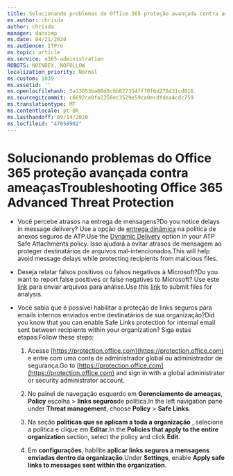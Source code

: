 ```yaml
---
title: Solucionando problemas do Office 365 proteção avançada contra ameaças
ms.author: chrisda
author: chrisda
manager: dansimp
ms.date: 04/21/2020
ms.audience: ITPro
ms.topic: article
ms.service: o365-administration
ROBOTS: NOINDEX, NOFOLLOW
localization_priority: Normal
ms.custom: 1039
ms.assetid: ''
ms.openlocfilehash: 5a13653ba08d8c6b822354ff70f6d276d31cd816
ms.sourcegitcommit: c6692ce0fa1358ec3529e59ca0ecdfdea4cdc759
ms.translationtype: MT
ms.contentlocale: pt-BR
ms.lasthandoff: 09/14/2020
ms.locfileid: "47658902"
---
```

# <a name="troubleshooting-office-365-advanced-threat-protection"></a><span data-ttu-id="27521-102">Solucionando problemas do Office 365 proteção avançada contra ameaças</span><span class="sxs-lookup"><span data-stu-id="27521-102">Troubleshooting Office 365 Advanced Threat Protection</span></span>

- <span data-ttu-id="27521-103">Você percebe atrasos na entrega de mensagens?</span><span class="sxs-lookup"><span data-stu-id="27521-103">Do you notice delays in message delivery?</span></span> <span data-ttu-id="27521-104">Use a opção de [entrega dinâmica](https://docs.microsoft.com/microsoft-365/security/office-365-security/dynamic-delivery-and-previewing) na política de anexos seguros de ATP.</span><span class="sxs-lookup"><span data-stu-id="27521-104">Use the [Dynamic Delivery](https://docs.microsoft.com/microsoft-365/security/office-365-security/dynamic-delivery-and-previewing) option in your ATP Safe Attachments policy.</span></span> <span data-ttu-id="27521-105">Isso ajudará a evitar atrasos de mensagem ao proteger destinatários de arquivos mal-intencionados.</span><span class="sxs-lookup"><span data-stu-id="27521-105">This will help avoid message delays while protecting recipients from malicious files.</span></span>

- <span data-ttu-id="27521-106">Deseja relatar falsos positivos ou falsos negativos à Microsoft?</span><span class="sxs-lookup"><span data-stu-id="27521-106">Do you want to report false positives or false negatives to Microsoft?</span></span> <span data-ttu-id="27521-107">Use este [link](https://www.microsoft.com/wdsi/filesubmission/) para enviar arquivos para análise.</span><span class="sxs-lookup"><span data-stu-id="27521-107">Use this [link](https://www.microsoft.com/wdsi/filesubmission/) to submit files for analysis.</span></span>

- <span data-ttu-id="27521-108">Você sabia que é possível habilitar a proteção de links seguros para emails internos enviados entre destinatários de sua organização?</span><span class="sxs-lookup"><span data-stu-id="27521-108">Did you know that you can enable Safe Links protection for internal email sent between recipients within your organization?</span></span> <span data-ttu-id="27521-109">Siga estas etapas:</span><span class="sxs-lookup"><span data-stu-id="27521-109">Follow these steps:</span></span>

  1. <span data-ttu-id="27521-110">Acesse [https://protection.office.com](https://protection.office.com) e entre com uma conta de administrador global ou administrador de segurança.</span><span class="sxs-lookup"><span data-stu-id="27521-110">Go to [https://protection.office.com](https://protection.office.com) and sign in with a global administrator or security administrator account.</span></span>

  2. <span data-ttu-id="27521-111">No painel de navegação esquerdo em **Gerenciamento de ameaças**, **Policy** escolha \> **links seguros**de política.</span><span class="sxs-lookup"><span data-stu-id="27521-111">In the left navigation pane under **Threat management**, choose **Policy** \> **Safe Links**.</span></span>

  3. <span data-ttu-id="27521-112">Na seção **políticas que se aplicam a toda a organização** , selecione a política e clique em **Editar**.</span><span class="sxs-lookup"><span data-stu-id="27521-112">In the **Policies that apply to the entire organization** section, select the policy and click **Edit**.</span></span>

  4. <span data-ttu-id="27521-113">Em **configurações**, habilite **aplicar links seguros a mensagens enviadas dentro da organização**.</span><span class="sxs-lookup"><span data-stu-id="27521-113">Under **Settings**, enable **Apply safe links to messages sent within the organization**.</span></span>
